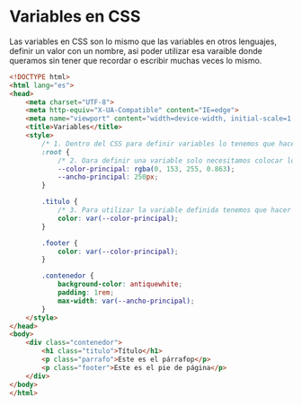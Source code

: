 # Variables en CSS

Las variables en CSS son lo mismo que las variables en otros lenguajes, definir un valor con un nombre, asi poder utilizar esa varaible donde queramos sin tener que recordar o escribir muchas veces lo mismo. 

```html
<!DOCTYPE html>
<html lang="es">
<head>
    <meta charset="UTF-8">
    <meta http-equiv="X-UA-Compatible" content="IE=edge">
    <meta name="viewport" content="width=device-width, initial-scale=1.0">
    <title>Variables</title>
    <style>
        /* 1. Dentro del CSS para definir variables lo tenemos que hacer dentro de la pseudo-clase root*/
        :root {
            /* 2. Oara definir una variable solo necesitamos colocar los 2 guiones delante del nombre y declararla */
            --color-principal: rgba(0, 153, 255, 0.863);
            --ancho-principal: 250px;
        }

        .titulo {
            /* 3. Para utilizar la variable definida tenemos que hacer uso de la funcion var() */
            color: var(--color-principal);
        }

        .footer {
            color: var(--color-principal);
        }

        .contenedor {
            background-color: antiquewhite;
            padding: 1rem;
            max-width: var(--ancho-principal);
        }
    </style>
</head>
<body>
    <div class="contenedor">
        <h1 class="titulo">Título</h1>
        <p class="parrafo">Este es el párrafop</p>
        <p class="footer">Este es el pie de página</p>
    </div>
</body>
</html>
```